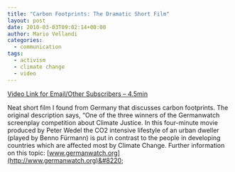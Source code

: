 ```yaml
---
title: "Carbon Footprints: The Dramatic Short Film"
layout: post
date: 2010-03-03T09:02:14+00:00
author: Mario Vellandi
categories:
  - communication
tags:
  - activism
  - climate change
  - video
---
```

[Video Link for Email/Other Subscribers &#8211; 4.5min](http://www.youtube.com/watch?v=rWfb0VMCQHE)

Neat short film I found from Germany that discusses carbon footprints. The original description says, &#8220;One of the three winners of the Germanwatch screenplay competition about Climate Justice. In this four-minute movie produced by Peter Wedel the CO2 intensive lifestyle of an urban dweller (played by Benno Fürmann) is put in contrast to the people in developing countries which are affected most by Climate Change. Further information on this topic: [www.germanwatch.org](http://www.germanwatch.org)&#8220;
